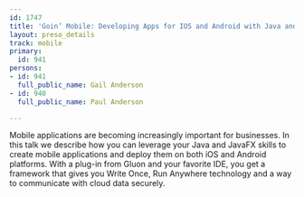 ```yaml
---
id: 1747
title: 'Goin’ Mobile: Developing Apps for IOS and Android with Java and JavaFX'
layout: preso_details
track: mobile
primary:
  id: 941
persons:
- id: 941
  full_public_name: Gail Anderson
- id: 940
  full_public_name: Paul Anderson

---
```

Mobile applications are becoming increasingly important for businesses. In this talk we describe how you can leverage your Java and JavaFX skills to create mobile applications and deploy them on both iOS and Android platforms. With a plug-in from Gluon and your favorite IDE, you get a framework that gives you Write Once, Run Anywhere technology and a way to communicate with cloud data securely.